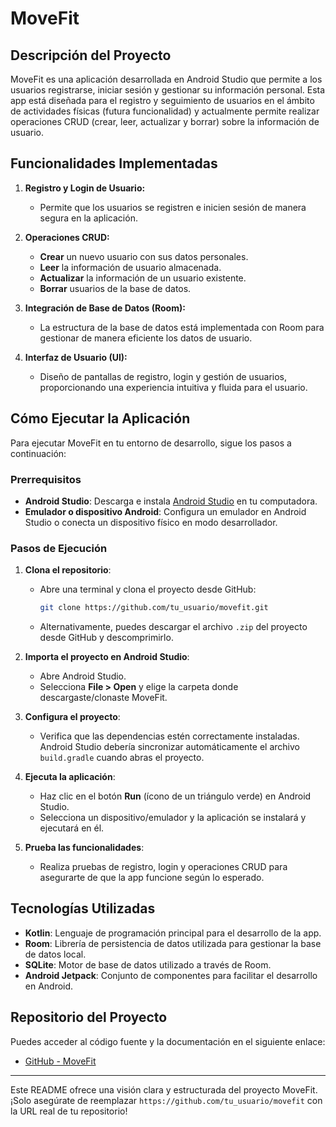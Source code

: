 # MoveFit

## Descripción del Proyecto
MoveFit es una aplicación desarrollada en Android Studio que permite a los usuarios registrarse, iniciar sesión y gestionar su información personal. Esta app está diseñada para el registro y seguimiento de usuarios en el ámbito de actividades físicas (futura funcionalidad) y actualmente permite realizar operaciones CRUD (crear, leer, actualizar y borrar) sobre la información de usuario.

## Funcionalidades Implementadas
1. **Registro y Login de Usuario:**
    - Permite que los usuarios se registren e inicien sesión de manera segura en la aplicación.

2. **Operaciones CRUD:**
    - **Crear** un nuevo usuario con sus datos personales.
    - **Leer** la información de usuario almacenada.
    - **Actualizar** la información de un usuario existente.
    - **Borrar** usuarios de la base de datos.

3. **Integración de Base de Datos (Room):**
    - La estructura de la base de datos está implementada con Room para gestionar de manera eficiente los datos de usuario.

4. **Interfaz de Usuario (UI):**
    - Diseño de pantallas de registro, login y gestión de usuarios, proporcionando una experiencia intuitiva y fluida para el usuario.

## Cómo Ejecutar la Aplicación
Para ejecutar MoveFit en tu entorno de desarrollo, sigue los pasos a continuación:

### Prerrequisitos
- **Android Studio**: Descarga e instala [Android Studio](https://developer.android.com/studio) en tu computadora.
- **Emulador o dispositivo Android**: Configura un emulador en Android Studio o conecta un dispositivo físico en modo desarrollador.

### Pasos de Ejecución
1. **Clona el repositorio**:
    - Abre una terminal y clona el proyecto desde GitHub:
      ```bash
      git clone https://github.com/tu_usuario/movefit.git
      ```
    - Alternativamente, puedes descargar el archivo `.zip` del proyecto desde GitHub y descomprimirlo.

2. **Importa el proyecto en Android Studio**:
    - Abre Android Studio.
    - Selecciona **File > Open** y elige la carpeta donde descargaste/clonaste MoveFit.

3. **Configura el proyecto**:
    - Verifica que las dependencias estén correctamente instaladas. Android Studio debería sincronizar automáticamente el archivo `build.gradle` cuando abras el proyecto.

4. **Ejecuta la aplicación**:
    - Haz clic en el botón **Run** (ícono de un triángulo verde) en Android Studio.
    - Selecciona un dispositivo/emulador y la aplicación se instalará y ejecutará en él.

5. **Prueba las funcionalidades**:
    - Realiza pruebas de registro, login y operaciones CRUD para asegurarte de que la app funcione según lo esperado.

## Tecnologías Utilizadas
- **Kotlin**: Lenguaje de programación principal para el desarrollo de la app.
- **Room**: Librería de persistencia de datos utilizada para gestionar la base de datos local.
- **SQLite**: Motor de base de datos utilizado a través de Room.
- **Android Jetpack**: Conjunto de componentes para facilitar el desarrollo en Android.

## Repositorio del Proyecto
Puedes acceder al código fuente y la documentación en el siguiente enlace:
- [GitHub - MoveFit](https://github.com/tu_usuario/movefit)

---

Este README ofrece una visión clara y estructurada del proyecto MoveFit. ¡Solo asegúrate de reemplazar `https://github.com/tu_usuario/movefit` con la URL real de tu repositorio!

